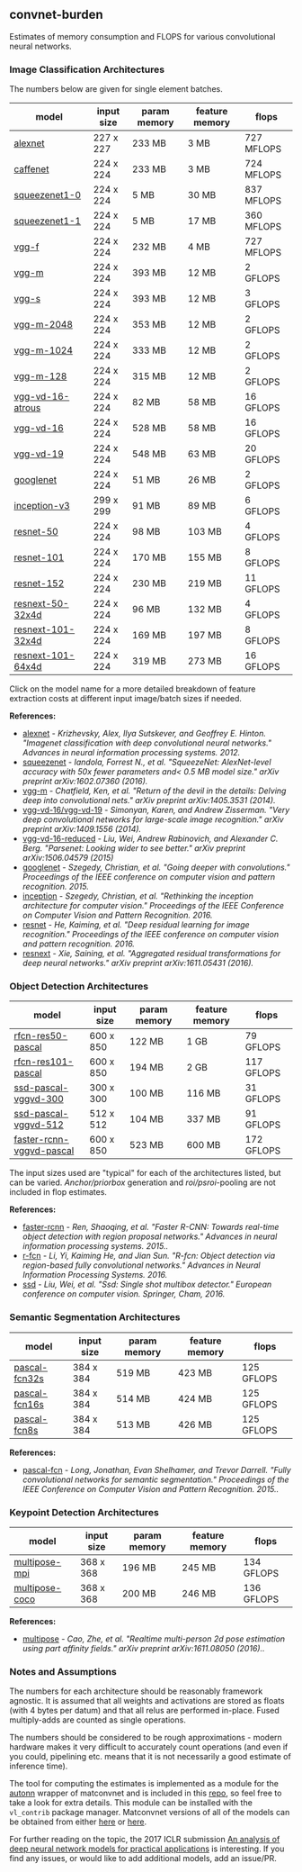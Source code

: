 convnet-burden
---

Estimates of memory consumption and FLOPS for various convolutional neural networks.    


### Image Classification Architectures

The numbers below are given for single element batches. 

| model | input size | param memory | feature memory | flops |
|-------|------------|--------------|----------------|-------|
| [alexnet](reports/alexnet.md) | 227 x 227 | 233 MB | 3 MB | 727 MFLOPS|
| [caffenet](reports/caffenet.md) | 224 x 224 | 233 MB | 3 MB | 724 MFLOPS|
| [squeezenet1-0](reports/squeezenet1-0.md) | 224 x 224 | 5 MB | 30 MB | 837 MFLOPS|
| [squeezenet1-1](reports/squeezenet1-1.md) | 224 x 224 | 5 MB | 17 MB | 360 MFLOPS|
| [vgg-f](reports/vgg-f.md) | 224 x 224 | 232 MB | 4 MB | 727 MFLOPS|
| [vgg-m](reports/vgg-m.md) | 224 x 224 | 393 MB | 12 MB | 2 GFLOPS|
| [vgg-s](reports/vgg-s.md) | 224 x 224 | 393 MB | 12 MB | 3 GFLOPS|
| [vgg-m-2048](reports/vgg-m-2048.md) | 224 x 224 | 353 MB | 12 MB | 2 GFLOPS|
| [vgg-m-1024](reports/vgg-m-1024.md) | 224 x 224 | 333 MB | 12 MB | 2 GFLOPS|
| [vgg-m-128](reports/vgg-m-128.md) | 224 x 224 | 315 MB | 12 MB | 2 GFLOPS|
| [vgg-vd-16-atrous](reports/vgg-vd-16-atrous.md) | 224 x 224 | 82 MB | 58 MB | 16 GFLOPS|
| [vgg-vd-16](reports/vgg-vd-16.md) | 224 x 224 | 528 MB | 58 MB | 16 GFLOPS|
| [vgg-vd-19](reports/vgg-vd-19.md) | 224 x 224 | 548 MB | 63 MB | 20 GFLOPS|
| [googlenet](reports/googlenet.md) | 224 x 224 | 51 MB | 26 MB | 2 GFLOPS|
| [inception-v3](reports/inception-v3.md) | 299 x 299 | 91 MB | 89 MB | 6 GFLOPS|
| [resnet-50](reports/resnet-50.md) | 224 x 224 | 98 MB | 103 MB | 4 GFLOPS|
| [resnet-101](reports/resnet-101.md) | 224 x 224 | 170 MB | 155 MB | 8 GFLOPS|
| [resnet-152](reports/resnet-152.md) | 224 x 224 | 230 MB | 219 MB | 11 GFLOPS|
| [resnext-50-32x4d](reports/resnext-50-32x4d.md) | 224 x 224 | 96 MB | 132 MB | 4 GFLOPS|
| [resnext-101-32x4d](reports/resnext-101-32x4d.md) | 224 x 224 | 169 MB | 197 MB | 8 GFLOPS|
| [resnext-101-64x4d](reports/resnext-101-64x4d.md) | 224 x 224 | 319 MB | 273 MB | 16 GFLOPS|

Click on the model name for a more detailed breakdown of feature extraction costs at different input image/batch sizes if needed.

**References:**

* [alexnet](http://papers.nips.cc/paper/4824-imagenet-classification-with-deep-convolutional-neural-networks) - *Krizhevsky, Alex, Ilya Sutskever, and Geoffrey E. Hinton. "Imagenet classification with deep convolutional neural networks." Advances in neural information processing systems. 2012.*  
* [squeezenet](https://arxiv.org/abs/1602.07360) - *Iandola, Forrest N., et al. "SqueezeNet: AlexNet-level accuracy with 50x fewer parameters and< 0.5 MB model size." arXiv preprint arXiv:1602.07360 (2016).*
* [vgg-m](https://arxiv.org/abs/1405.3531) -  *Chatfield, Ken, et al. "Return of the devil in the details: Delving deep into convolutional nets." arXiv preprint arXiv:1405.3531 (2014).*
* [vgg-vd-16/vgg-vd-19](https://arxiv.org/abs/1409.1556) -  *Simonyan, Karen, and Andrew Zisserman. "Very deep convolutional networks for large-scale image recognition." arXiv preprint arXiv:1409.1556 (2014).*
* [vgg-vd-16-reduced](https://arxiv.org/abs/1506.04579) - *Liu, Wei, Andrew Rabinovich, and Alexander C. Berg. "Parsenet: Looking wider to see better." arXiv preprint arXiv:1506.04579 (2015)*
* [googlenet](http://www.cv-foundation.org/openaccess/content_cvpr_2015/html/Szegedy_Going_Deeper_With_2015_CVPR_paper.html) - *Szegedy, Christian, et al. "Going deeper with convolutions." Proceedings of the IEEE conference on computer vision and pattern recognition. 2015.*
* [inception](https://arxiv.org/abs/1512.00567) - *Szegedy, Christian, et al. "Rethinking the inception architecture for computer vision." Proceedings of the IEEE Conference on Computer Vision and Pattern Recognition. 2016.*
* [resnet](https://arxiv.org/abs/1512.03385) - *He, Kaiming, et al. "Deep residual learning for image recognition." Proceedings of the IEEE conference on computer vision and pattern recognition. 2016.*
* [resnext](https://arxiv.org/abs/1611.05431) - *Xie, Saining, et al. "Aggregated residual transformations for deep neural networks." arXiv preprint arXiv:1611.05431 (2016).*

### Object Detection Architectures

| model | input size | param memory | feature memory | flops |
|-------|------------|--------------|----------------|-------|
| [rfcn-res50-pascal](reports/rfcn-res50-pascal.md) | 600 x 850 | 122 MB | 1 GB | 79 GFLOPS|
| [rfcn-res101-pascal](reports/rfcn-res101-pascal.md) | 600 x 850 | 194 MB | 2 GB | 117 GFLOPS|
| [ssd-pascal-vggvd-300](reports/ssd-pascal-vggvd-300.md) | 300 x 300 | 100 MB | 116 MB | 31 GFLOPS|
| [ssd-pascal-vggvd-512](reports/ssd-pascal-vggvd-512.md) | 512 x 512 | 104 MB | 337 MB | 91 GFLOPS|
| [faster-rcnn-vggvd-pascal](reports/faster-rcnn-vggvd-pascal.md) | 600 x 850 | 523 MB | 600 MB | 172 GFLOPS|

The input sizes used are "typical" for each of the architectures listed, but can be varied.  *Anchor/priorbox* generation and *roi/psroi*-pooling are not included in flop estimates.

**References:**

* [faster-rcnn](http://papers.nips.cc/paper/5638-faster-r-cnn-towards-real-time-object-detection-with-region-proposal-networks) - *Ren, Shaoqing, et al. "Faster R-CNN: Towards real-time object detection with region proposal networks." Advances in neural information processing systems. 2015..*  
* [r-fcn](https://arxiv.org/abs/1605.06409) - *Li, Yi, Kaiming He, and Jian Sun. "R-fcn: Object detection via region-based fully convolutional networks." Advances in Neural Information Processing Systems. 2016.*
* [ssd](https://link.springer.com/chapter/10.1007%2F978-3-319-46448-0_2) - *Liu, Wei, et al. "Ssd: Single shot multibox detector." European conference on computer vision. Springer, Cham, 2016.*  


### Semantic Segmentation Architectures

| model | input size | param memory | feature memory | flops |
|-------|------------|--------------|----------------|-------|
| [pascal-fcn32s](reports/pascal-fcn32s.md) | 384 x 384 | 519 MB | 423 MB | 125 GFLOPS|
| [pascal-fcn16s](reports/pascal-fcn16s.md) | 384 x 384 | 514 MB | 424 MB | 125 GFLOPS|
| [pascal-fcn8s](reports/pascal-fcn8s.md) | 384 x 384 | 513 MB | 426 MB | 125 GFLOPS|

**References:**

* [pascal-fcn](http://www.cv-foundation.org/openaccess/content_cvpr_2015/html/Long_Fully_Convolutional_Networks_2015_CVPR_paper.html) - *Long, Jonathan, Evan Shelhamer, and Trevor Darrell. "Fully convolutional networks for semantic segmentation." Proceedings of the IEEE Conference on Computer Vision and Pattern Recognition. 2015..*  

### Keypoint Detection Architectures

| model | input size | param memory | feature memory | flops |
|-------|------------|--------------|----------------|-------|
| [multipose-mpi](reports/multipose-mpi.md) | 368 x 368 | 196 MB | 245 MB | 134 GFLOPS|
| [multipose-coco](reports/multipose-coco.md) | 368 x 368 | 200 MB | 246 MB | 136 GFLOPS|

**References:**

* [multipose](https://arxiv.org/abs/1611.08050) - *Cao, Zhe, et al. "Realtime multi-person 2d pose estimation using part affinity fields." arXiv preprint arXiv:1611.08050 (2016)..*  
 
 
<h3>Notes and Assumptions</h3>


The numbers for each architecture should be reasonably framework agnostic. It is assumed that all weights and activations are stored as floats (with 4 bytes per datum) and that all relus are performed in-place.  Fused multiply-adds are counted as single operations. 

The numbers should be considered to be rough approximations -  modern hardware makes it very difficult to accurately count operations (and even if you could, pipelining etc. means that it is not necessarily a good estimate of inference time).

The tool for computing the estimates is implemented as a module for the [autonn](https://github.com/vlfeat/autonn) wrapper of matconvnet and is included in this [repo](core/burden.m), so feel free to take a look for extra details.  This module can be installed with the `vl_contrib` package manager. Matconvnet versions of all of the models can be obtained from either [here](http://www.vlfeat.org/matconvnet/pretrained/) or [here](http://www.robots.ox.ac.uk/~albanie/models.html).  

For further reading on the topic, the 2017 ICLR submission [An analysis of deep neural network models for practical applications](https://openreview.net/pdf?id=Bygq-H9eg) is interesting.  If you find any issues, or would like to add additional models, add an issue/PR.
